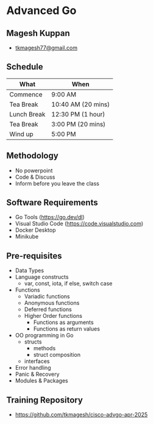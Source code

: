 # Advanced Go

## Magesh Kuppan
- tkmagesh77@gmail.com

## Schedule
| What | When |
| ----- | ---- |
| Commence | 9:00 AM |
| Tea Break | 10:40 AM (20 mins) |
| Lunch Break | 12:30 PM (1 hour) |
| Tea Break | 3:00 PM (20 mins) |
| Wind up | 5:00 PM |

## Methodology
- No powerpoint
- Code & Discuss
- Inform before you leave the class

## Software Requirements
- Go Tools (https://go.dev/dl)
- Visual Studio Code (https://code.visualstudio.com)
- Docker Desktop
- Minikube

## Pre-requisites
- Data Types
- Language constructs
    - var, const, iota, if else, switch case 
- Functions
    - Variadic functions
    - Anonymous functions
    - Deferred functions
    - Higher Order functions
        - Functions as arguments
        - Functions as return values
- OO programming in Go
    - structs
        - methods
        - struct composition
    - interfaces
- Error handling
- Panic & Recovery
- Modules & Packages

## Training Repository
- https://github.com/tkmagesh/cisco-advgo-apr-2025